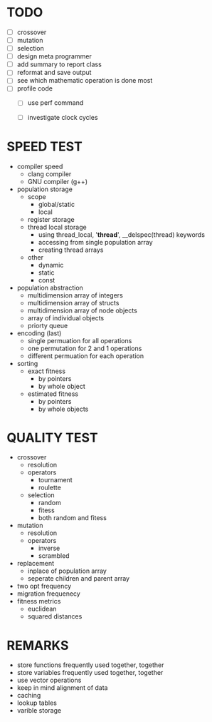 # TODO
- [ ] crossover
- [ ] mutation
- [ ] selection
- [ ] design meta programmer
- [ ] add summary to report class
- [ ] reformat and save output
- [ ] see which mathematic operation is done most
- [ ] profile code
    - [ ] use perf command
    - [ ] investigate clock cycles



# SPEED TEST
- compiler speed
    - clang compiler
    - GNU compiler (g++)
- population storage
    - scope
        - global/static
        - local
    - register storage
    - thread local storage
        - using thread_local, '__thread__', __delspec(thread) keywords
        - accessing from single population array
        - creating thread arrays
    - other
        - dynamic
        - static
        - const
- population abstraction
    - multidimension array of integers
    - multidimension array of structs
    - multidimension array of node objects
    - array of individual objects
    - priorty queue
- encoding (last)
    - single permuation for all operations
    - one permutation for 2 and 1 operations
    - different permuation for each operation
- sorting
    - exact fitness
        - by pointers
        - by whole object
    - estimated fitness
        - by pointers
        - by whole objects



# QUALITY TEST
- crossover
    - resolution
    - operators
        - tournament
        - roulette
    - selection
        - random
        - fitess
        - both random and fitess
- mutation
    - resolution
    - operators
      - inverse
      - scrambled
- replacement
    - inplace of population array
    - seperate children and parent array
- two opt frequency
- migration frequenecy
- fitness metrics
    - euclidean
    - squared distances



# REMARKS
- store functions frequently used together, together
- store variables frequently used together, together
- use vector operations
- keep in mind alignment of data
- caching
- lookup tables
- varible storage